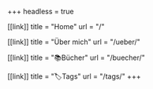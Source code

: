+++
headless = true

[[link]]
title = "Home"
url = "/"

[[link]]
title = "Über mich"
url = "/ueber/"

[[link]]
title = "📚Bücher"
url = "/buecher/"

[[link]]
title = "🏷️Tags"
url = "/tags/"
+++
